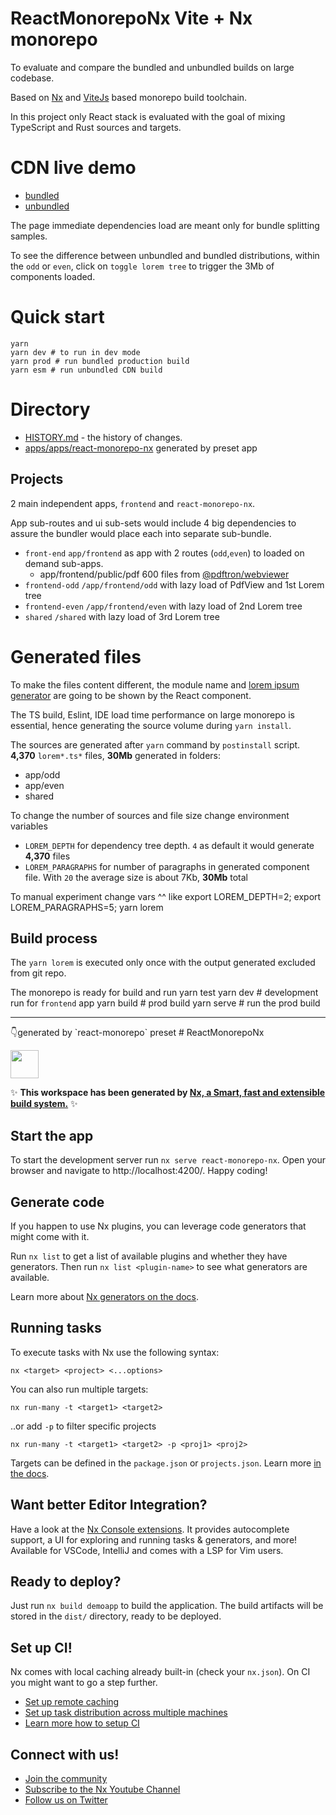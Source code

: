 # ReactMonorepoNx Vite + Nx monorepo 
To evaluate and compare the bundled and unbundled builds on large codebase.

Based on  [Nx](https://nx.dev/) and [ViteJs](https://vitejs.dev/) based monorepo build toolchain.

In this project only React stack is evaluated with the goal of mixing TypeScript and Rust sources and targets.
# CDN live demo
* [bundled](https://unpkg.com/@suns/react-monorepo-nx@0.0.3/dist/apps/frontend/index.html)
* [unbundled](https://unpkg.com/@suns/react-monorepo-nx@0.0.3/dist/apps/frontend-esm/index.html)

The page immediate dependencies load are meant only for bundle splitting samples.

To see the difference between unbundled and bundled distributions, within the `odd` or `even`, 
click on `toggle lorem tree` to trigger the 3Mb of components loaded. 

# Quick start
    yarn
    yarn dev # to run in dev mode
    yarn prod # run bundled production build
    yarn esm # run unbundled CDN build


# Directory
* [HISTORY.md](HISTORY.md) - the history of changes.
* [apps/apps/react-monorepo-nx](apps/react-monorepo-nx) generated by preset app

## Projects
2 main independent apps, `frontend` and `react-monorepo-nx`.

App sub-routes and ui sub-sets would include 4 big dependencies to assure the bundler would place each into separate sub-bundle.
* `front-end` `app/frontend` as app with 2 routes (`odd`,`even`) to loaded on demand sub-apps.
    * app/frontend/public/pdf 600 files from [@pdftron/webviewer](https://docs.apryse.com/documentation/web/get-started/react/)
* `frontend-odd` `/app/frontend/odd` with lazy load of PdfView and 1st Lorem tree
* `frontend-even` `/app/frontend/even` with lazy load of 2nd Lorem tree
* `shared` `/shared` with lazy load of 3rd Lorem tree

# Generated files
To make the files content different, the module name and [lorem ipsum generator](https://www.npmjs.com/package/lorem-ipsum) are going to be shown by the React component.

The TS build, Eslint, IDE load time performance on large monorepo is essential, hence generating the source volume during `yarn install`.

The sources are generated after `yarn` command by `postinstall` script. 
**4,370** `lorem*.ts*` files, **30Mb** generated in folders:
* app/odd
* app/even
* shared

To change the number of sources and file size change environment variables
* `LOREM_DEPTH` for dependency tree depth. `4` as default it would generate **4,370** files
* `LOREM_PARAGRAPHS` for number of paragraphs in generated component file.
With `20` the average size is about 7Kb, **30Mb** total 

To manual experiment change vars ^^ like
    export LOREM_DEPTH=2; export LOREM_PARAGRAPHS=5; yarn lorem


## Build process
The `yarn lorem` is executed only once with the output generated excluded from git repo. 

The monorepo is ready for build and run 
    yarn test
    yarn dev   # development run for `frontend` app
    yarn build # prod build
    yarn serve # run the prod build

<hr/>
👇generated by `react-monorepo` preset
# ReactMonorepoNx

<a alt="Nx logo" href="https://nx.dev" target="_blank" rel="noreferrer"><img src="https://raw.githubusercontent.com/nrwl/nx/master/images/nx-logo.png" width="45"></a>

✨ **This workspace has been generated by [Nx, a Smart, fast and extensible build system.](https://nx.dev)** ✨


## Start the app

To start the development server run `nx serve react-monorepo-nx`. Open your browser and navigate to http://localhost:4200/. Happy coding!


## Generate code

If you happen to use Nx plugins, you can leverage code generators that might come with it.

Run `nx list` to get a list of available plugins and whether they have generators. Then run `nx list <plugin-name>` to see what generators are available.

Learn more about [Nx generators on the docs](https://nx.dev/plugin-features/use-code-generators).

## Running tasks

To execute tasks with Nx use the following syntax:

```
nx <target> <project> <...options>
```

You can also run multiple targets:

```
nx run-many -t <target1> <target2>
```

..or add `-p` to filter specific projects

```
nx run-many -t <target1> <target2> -p <proj1> <proj2>
```

Targets can be defined in the `package.json` or `projects.json`. Learn more [in the docs](https://nx.dev/core-features/run-tasks).

## Want better Editor Integration?

Have a look at the [Nx Console extensions](https://nx.dev/nx-console). It provides autocomplete support, a UI for exploring and running tasks & generators, and more! Available for VSCode, IntelliJ and comes with a LSP for Vim users.

## Ready to deploy?

Just run `nx build demoapp` to build the application. The build artifacts will be stored in the `dist/` directory, ready to be deployed.

## Set up CI!

Nx comes with local caching already built-in (check your `nx.json`). On CI you might want to go a step further.

- [Set up remote caching](https://nx.dev/core-features/share-your-cache)
- [Set up task distribution across multiple machines](https://nx.dev/core-features/distribute-task-execution)
- [Learn more how to setup CI](https://nx.dev/recipes/ci)

## Connect with us!

- [Join the community](https://nx.dev/community)
- [Subscribe to the Nx Youtube Channel](https://www.youtube.com/@nxdevtools)
- [Follow us on Twitter](https://twitter.com/nxdevtools)
